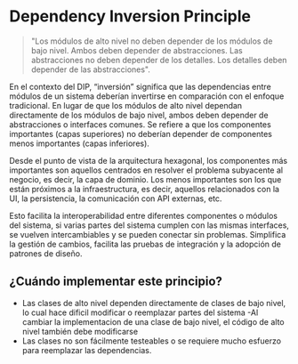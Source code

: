 # Dependency Inversion Principle

> "Los módulos de alto nivel no deben depender de los módulos de bajo nivel. Ambos deben depender de abstracciones. Las abstracciones no deben depender de los detalles. Los detalles deben depender de las abstracciones".

En el contexto del DIP, “inversión” significa que las dependencias entre módulos de un sistema deberían invertirse en comparación con el enfoque tradicional. En lugar de que los módulos de alto nivel dependan directamente de los módulos de bajo nivel, ambos deben depender de abstracciones o interfaces comunes. Se refiere a que los componentes importantes (capas superiores) no deberían depender de componentes menos importantes (capas inferiores).

Desde el punto de vista de la arquitectura hexagonal, los componentes más importantes son
aquellos centrados en resolver el problema subyacente al negocio, es decir, la capa
de dominio. Los menos importantes son los que están próximos a la infraestructura,
es decir, aquellos relacionados con la UI, la persistencia, la comunicación con API
externas, etc.

Esto facilita la interoperabilidad entre diferentes componentes o módulos del sistema, si varias partes del sistema cumplen con las mismas interfaces, se vuelven intercambiables y se pueden conectar sin problemas. Simplifica la gestión de cambios, facilita las pruebas de integración y la adopción de patrones de diseño.

## ¿Cuándo implementar este principio?

- Las clases de alto nivel dependen directamente de clases de bajo nivel, lo cual hace dificil modificar o reemplazar partes del sistema
  -Al cambiar la implementacion de una clase de bajo nivel, el código de alto nivel también debe modificarse
- Las clases no son fácilmente testeables o se requiere mucho esfuerzo para reemplazar las dependencias.
